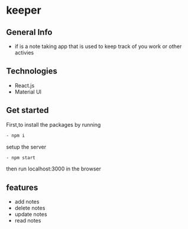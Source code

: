 # keeper

## General Info
- if is a note taking app that is used to keep track of you work or other activies

## Technologies
- React.js
- Material UI

## Get started

First,to install the packages by running
```bash
- npm i
```
setup the server
```bash
- npm start
```
then run localhost:3000 in the browser

## features
- add notes
- delete notes
- update notes
- read notes

